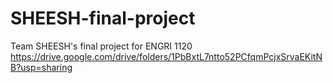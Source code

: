 # SHEESH-final-project
Team SHEESH's final project for ENGRI 1120
https://drive.google.com/drive/folders/1PbBxtL7ntto52PCfqmPcjxSrvaEKitNB?usp=sharing
